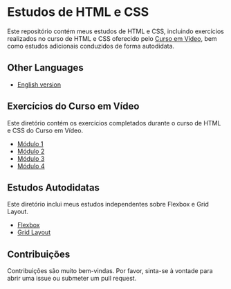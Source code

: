 # Estudos de HTML e CSS

Este repositório contém meus estudos de HTML e CSS, incluindo exercícios realizados no curso de HTML e CSS oferecido pelo [Curso em Vídeo](https://www.cursoemvideo.com/), bem como estudos adicionais conduzidos de forma autodidata.

## Other Languages

- [English version](README.md)

## Exercícios do Curso em Vídeo

Este diretório contém os exercícios completados durante o curso de HTML e CSS do Curso em Vídeo.

- [Módulo 1](módulo%201)
- [Módulo 2](módulo%202)
- [Módulo 3](módulo%203)
- [Módulo 4](módulo%204)

## Estudos Autodidatas

Este diretório inclui meus estudos independentes sobre Flexbox e Grid Layout.

- [Flexbox](Estudos-Independentes/Flexbox)
- [Grid Layout](Estudos-Independentes/Grid)

## Contribuições

Contribuições são muito bem-vindas. Por favor, sinta-se à vontade para abrir uma issue ou submeter um pull request.